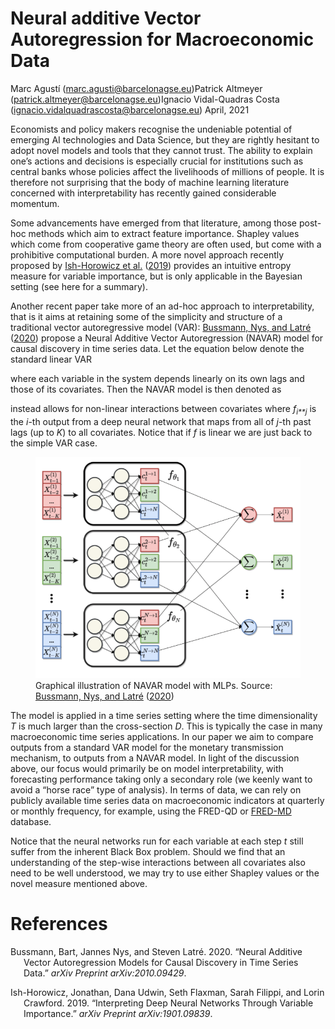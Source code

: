 Neural additive Vector Autoregression for Macroeconomic Data
================
Marc Agustí (<marc.agusti@barcelonagse.eu>)Patrick Altmeyer
(<patrick.altmeyer@barcelonagse.eu>)Ignacio Vidal-Quadras Costa
(<ignacio.vidalquadrascosta@barcelonagse.eu>)
April, 2021

Economists and policy makers recognise the undeniable potential of
emerging AI technologies and Data Science, but they are rightly hesitant
to adopt novel models and tools that they cannot trust. The ability to
explain one’s actions and decisions is especially crucial for
institutions such as central banks whose policies affect the livelihoods
of millions of people. It is therefore not surprising that the body of
machine learning literature concerned with interpretability has recently
gained considerable momentum.

Some advancements have emerged from that literature, among those
post-hoc methods which aim to extract feature importance. Shapley values
which come from cooperative game theory are often used, but come with a
prohibitive computational burden. A more novel approach recently
proposed by [Ish-Horowicz et al.](#ref-ish2019interpreting)
([2019](#ref-ish2019interpreting)) provides an intuitive entropy measure
for variable importance, but is only applicable in the Bayesian setting
(see here for a summary).

Another recent paper take more of an ad-hoc approach to
interpretability, that is it aims at retaining some of the simplicity
and structure of a traditional vector autoregressive model (VAR):
[Bussmann, Nys, and Latré](#ref-bussmann2020neural)
([2020](#ref-bussmann2020neural)) propose a Neural Additive Vector
Autoregression (NAVAR) model for causal discovery in time series data.
Let the equation below denote the standard linear VAR

where each variable in the system depends linearly on its own lags and
those of its covariates. Then the NAVAR model is then denoted as

instead allows for non-linear interactions between covariates where
*f*<sub>*i**j*</sub> is the *i*-th output from a deep neural network
that maps from all of *j*-th past lags (up to *K*) to all covariates.
Notice that if *f* is linear we are just back to the simple VAR case.

<figure>
<img src="www/navar_cartoon.png" width="500" alt="Graphical illustration of NAVAR model with MLPs. Source: Bussmann, Nys, and Latré (2020)" /><figcaption aria-hidden="true">Graphical illustration of NAVAR model with MLPs. Source: <span class="citation" data-cites="bussmann2020neural"><a href="#ref-bussmann2020neural" role="doc-biblioref">Bussmann, Nys, and Latré</a> (<a href="#ref-bussmann2020neural" role="doc-biblioref">2020</a>)</span></figcaption>
</figure>

The model is applied in a time series setting where the time
dimensionality *T* is much larger than the cross-section *D*. This is
typically the case in many macroeconomic time series applications. In
our paper we aim to compare outputs from a standard VAR model for the
monetary transmission mechanism, to outputs from a NAVAR model. In light
of the discussion above, our focus would primarily be on model
interpretability, with forecasting performance taking only a secondary
role (we keenly want to avoid a “horse race” type of analysis). In terms
of data, we can rely on publicly available time series data on
macroeconomic indicators at quarterly or monthly frequency, for example,
using the FRED-QD or
[FRED-MD](https://www.stlouisfed.org/on-the-economy/2016/december/big-data-fred-md)
database.

Notice that the neural networks run for each variable at each step *t*
still suffer from the inherent Black Box problem. Should we find that an
understanding of the step-wise interactions between all covariates also
need to be well understood, we may try to use either Shapley values or
the novel measure mentioned above.

# References

<div id="refs" class="references csl-bib-body hanging-indent">

<div id="ref-bussmann2020neural" class="csl-entry">

Bussmann, Bart, Jannes Nys, and Steven Latré. 2020. “Neural Additive
Vector Autoregression Models for Causal Discovery in Time Series Data.”
*arXiv Preprint arXiv:2010.09429*.

</div>

<div id="ref-ish2019interpreting" class="csl-entry">

Ish-Horowicz, Jonathan, Dana Udwin, Seth Flaxman, Sarah Filippi, and
Lorin Crawford. 2019. “Interpreting Deep Neural Networks Through
Variable Importance.” *arXiv Preprint arXiv:1901.09839*.

</div>

</div>
